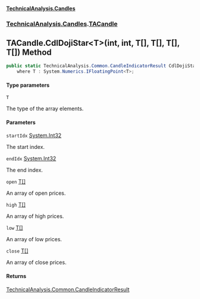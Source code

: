 #### [TechnicalAnalysis\.Candles](Atypical.TechnicalAnalysis.Candles.md 'Atypical\.TechnicalAnalysis\.Candles')
### [TechnicalAnalysis\.Candles](Atypical.TechnicalAnalysis.Candles.md#TechnicalAnalysis.Candles 'TechnicalAnalysis\.Candles').[TACandle](TACandle.md 'TechnicalAnalysis\.Candles\.TACandle')

## TACandle\.CdlDojiStar\<T\>\(int, int, T\[\], T\[\], T\[\], T\[\]\) Method

```csharp
public static TechnicalAnalysis.Common.CandleIndicatorResult CdlDojiStar<T>(int startIdx, int endIdx, T[] open, T[] high, T[] low, T[] close)
    where T : System.Numerics.IFloatingPoint<T>;
```
#### Type parameters

<a name='TechnicalAnalysis.Candles.TACandle.CdlDojiStar_T_(int,int,T[],T[],T[],T[]).T'></a>

`T`

The type of the array elements\.
#### Parameters

<a name='TechnicalAnalysis.Candles.TACandle.CdlDojiStar_T_(int,int,T[],T[],T[],T[]).startIdx'></a>

`startIdx` [System\.Int32](https://docs.microsoft.com/en-us/dotnet/api/System.Int32 'System\.Int32')

The start index\.

<a name='TechnicalAnalysis.Candles.TACandle.CdlDojiStar_T_(int,int,T[],T[],T[],T[]).endIdx'></a>

`endIdx` [System\.Int32](https://docs.microsoft.com/en-us/dotnet/api/System.Int32 'System\.Int32')

The end index\.

<a name='TechnicalAnalysis.Candles.TACandle.CdlDojiStar_T_(int,int,T[],T[],T[],T[]).open'></a>

`open` [T](TACandle.CdlDojiStar_T_(int,int,T[],T[],T[],T[]).md#TechnicalAnalysis.Candles.TACandle.CdlDojiStar_T_(int,int,T[],T[],T[],T[]).T 'TechnicalAnalysis\.Candles\.TACandle\.CdlDojiStar\<T\>\(int, int, T\[\], T\[\], T\[\], T\[\]\)\.T')[\[\]](https://docs.microsoft.com/en-us/dotnet/api/System.Array 'System\.Array')

An array of open prices\.

<a name='TechnicalAnalysis.Candles.TACandle.CdlDojiStar_T_(int,int,T[],T[],T[],T[]).high'></a>

`high` [T](TACandle.CdlDojiStar_T_(int,int,T[],T[],T[],T[]).md#TechnicalAnalysis.Candles.TACandle.CdlDojiStar_T_(int,int,T[],T[],T[],T[]).T 'TechnicalAnalysis\.Candles\.TACandle\.CdlDojiStar\<T\>\(int, int, T\[\], T\[\], T\[\], T\[\]\)\.T')[\[\]](https://docs.microsoft.com/en-us/dotnet/api/System.Array 'System\.Array')

An array of high prices\.

<a name='TechnicalAnalysis.Candles.TACandle.CdlDojiStar_T_(int,int,T[],T[],T[],T[]).low'></a>

`low` [T](TACandle.CdlDojiStar_T_(int,int,T[],T[],T[],T[]).md#TechnicalAnalysis.Candles.TACandle.CdlDojiStar_T_(int,int,T[],T[],T[],T[]).T 'TechnicalAnalysis\.Candles\.TACandle\.CdlDojiStar\<T\>\(int, int, T\[\], T\[\], T\[\], T\[\]\)\.T')[\[\]](https://docs.microsoft.com/en-us/dotnet/api/System.Array 'System\.Array')

An array of low prices\.

<a name='TechnicalAnalysis.Candles.TACandle.CdlDojiStar_T_(int,int,T[],T[],T[],T[]).close'></a>

`close` [T](TACandle.CdlDojiStar_T_(int,int,T[],T[],T[],T[]).md#TechnicalAnalysis.Candles.TACandle.CdlDojiStar_T_(int,int,T[],T[],T[],T[]).T 'TechnicalAnalysis\.Candles\.TACandle\.CdlDojiStar\<T\>\(int, int, T\[\], T\[\], T\[\], T\[\]\)\.T')[\[\]](https://docs.microsoft.com/en-us/dotnet/api/System.Array 'System\.Array')

An array of close prices\.

#### Returns
[TechnicalAnalysis\.Common\.CandleIndicatorResult](https://docs.microsoft.com/en-us/dotnet/api/TechnicalAnalysis.Common.CandleIndicatorResult 'TechnicalAnalysis\.Common\.CandleIndicatorResult')